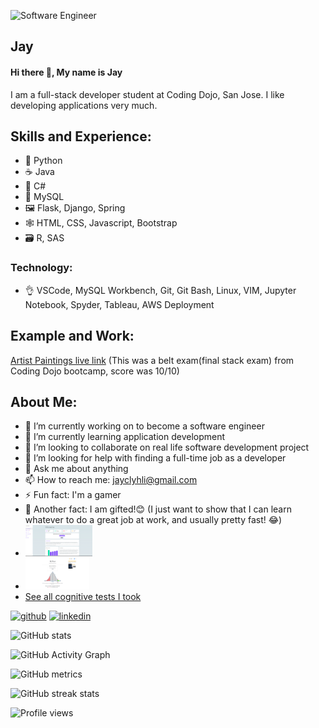 ![Software Engineer](https://arturssmirnovs.github.io/github-profile-readme-generator/images/banner.png)
## Jay
#### Hi there 👋, My name is Jay

I am a full-stack developer student at Coding Dojo, San Jose. I like developing applications very much.  

## Skills and Experience:
* 🐍 Python 
* ☕ Java
* 🦈 C#
* 💾 MySQL
* 🖼 Flask, Django, Spring
* 🕸 HTML, CSS, Javascript, Bootstrap
* 🗃 R, SAS
### Technology:
* 👌 VSCode, MySQL Workbench, Git, Git Bash, Linux, VIM, Jupyter Notebook, Spyder, Tableau, AWS Deployment

## Example and Work:
<a href="http://54.241.156.1">Artist Paintings live link</a> (This was a belt exam(final stack exam) from Coding Dojo bootcamp, score was 10/10)

## About Me:
- 🔭 I’m currently working on to become a software engineer
- 🌱 I’m currently learning application development 
- 👯 I’m looking to collaborate on real life software development project 
- 🤔 I’m looking for help with finding a full-time job as a developer 
- 💬 Ask me about anything
- 📫 How to reach me: jayclyhli@gmail.com 
- ⚡ Fun fact: I'm a gamer
- 🎁 Another fact: I am gifted!😊 (I just want to show that I can learn whatever to do a great job at work, and usually pretty fast! 😂)
- <img src='https://github.com/Jay-clyh-Lee/Jay-clyh-Lee/blob/main/Cognitive%20Test%20Scores/IQ%201-5-2022.png' alt='IQ_cert' height='50'>
- <img src='https://github.com/Jay-clyh-Lee/Jay-clyh-Lee/blob/main/Cognitive%20Test%20Scores/Mensa%20Practice%20Challenge.png' alt='mensa' height='50'>
- <a href='https://github.com/Jay-clyh-Lee/Jay-clyh-Lee/tree/main/Cognitive%20Test%20Scores'>See all cognitive tests I took</a>


[<img src='https://cdn.jsdelivr.net/npm/simple-icons@3.0.1/icons/github.svg' alt='github' height='40'>](https://github.com/Jay-clyh-Lee)  [<img src='https://cdn.jsdelivr.net/npm/simple-icons@3.0.1/icons/linkedin.svg' alt='linkedin' height='40'>](https://www.linkedin.com/in/https://www.linkedin.com/in/yuntian-yang-b59606b7//)  

![GitHub stats](https://github-readme-stats.vercel.app/api?username=Jay-clyh-Lee&show_icons=true&count_private=true)  

![GitHub Activity Graph](https://activity-graph.herokuapp.com/graph?username=Jay-clyh-Lee)  

![GitHub metrics](https://metrics.lecoq.io/Jay-clyh-Lee)  

![GitHub streak stats](https://github-readme-streak-stats.herokuapp.com/?user=Jay-clyh-Lee)  

![Profile views](https://gpvc.arturio.dev/Jay-clyh-Lee)  
